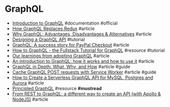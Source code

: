 # GraphQL

- [Introduction to GraphQL](https://graphql.org/learn) #documentation #official
- [How GraphQL Replaces Redux](https://hackernoon.com/how-graphql-replaces-redux-3fff8289221d) #article
- [Why GraphQL: Advantages, Disadvantages & Alternatives](https://www.robinwieruch.de/why-graphql-advantages-disadvantages-alternatives) #article
- [Designing a GraphQL API](https://gist.github.com/swalkinshaw/3a33e2d292b60e68fcebe12b62bbb3e2) #tutorial
- [GraphQL: A success story for PayPal Checkout](https://medium.com/paypal-engineering/graphql-a-success-story-for-paypal-checkout-3482f724fb53) #article
- [How to GraphQL - the Fullstack Tutorial for GraphQL](https://www.howtographql.com) #resource #tutorial
- [Our learnings from adopting GraphQL](https://medium.com/netflix-techblog/our-learnings-from-adopting-graphql-f099de39ae5f) #article
- [An introduction to GraphQL: how it works and how to use it](https://medium.freecodecamp.org/an-introduction-to-graphql-how-it-works-and-how-to-use-it-91162ecd72d0) #article 
- [GraphQL in Depth: What, Why, and How](https://ponyfoo.com/articles/graphql-in-depth-what-why-and-how) #article #guide
- [Cache GraphQL POST requests with Service Worker](https://medium.com/@jono/cache-graphql-post-requests-with-service-worker-100a822a388a) #article #guide
- [How to Create a Serverless GraphQL API for MySQL, Postgres and Aurora](https://serverless.com/blog/graphql-api-mysql-postgres-aurora) #article
- [Principled GraphQL](https://principledgraphql.com) #resource **#mustread**
- [From REST to GraphQL: a different way to create an API (with Apollo & NodeJS)](https://blog.logrocket.com/from-rest-to-graphql) #article
